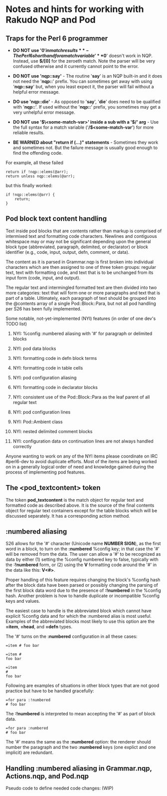 # Notes and hints for working with Rakudo NQP and Pod

## Traps for the Perl 6 programmer

+ **DO NOT use '$0' in match results** - The Perl 6 shorthand for a match variable '**$0**' doesn't
  work in NQP. Instead, use **$/[0]** for the zeroeth match. 
  Note the parser will be very confused otherwise and it currently cannot point to the error.
  
  
+ **DO NOT use 'nqp::say'** - The routine '**say**' is an NQP built-in and it does not need
  the '**nqp::**' prefix. You can sometimes get away with using '**nqp::say**' but, when you least
  expect it, the parser will fail without a helpful error message.

+ **DO use 'nqp::die'** - As opposed to '**say**', '**die**' does need to be qualified with '**nqp::**'.
  If used without the '**nqp::**' prefix, you sometimes may get a very unhelpful error message.
  
+ **DO NOT use '$\<some-match-var>' inside a sub with a '$/' arg** - Use the full syntax for
  a match variable ('**/$<some-match-var**') for more reliable results.

+ **BE WARNED about "return if (...)" statements** - Sometimes they  work and sometimes not. But the
  failure message is usually good enough to find the offending code.
  
For example, all these failed
 
```
return if !nqp::elems(@arr);
return unless nqp::elems(@arr);
```
but this finally worked:

```
if !nqp::elems(@arr) {
    return;
}
```
  
## Pod block text content handling

Text inside pod blocks that are contents rather than markup is comprised of
intermixed text and formatting code characters. Newlines and contiguous
whitespace may or may not be significant depending upon the general block type
(abbreviated, paragraph, delimited, or declarator) or block identifier (e.g.,
code, input, output, defn, comment, or data).

The content as it is parsed in Grammar.nqp is first broken into individual
characters which are then assigned to one of three token groups: regular text, text with
formatting code, and text that is to be unchanged from its input form
(code, input, and output).

The regular text and intermingled formatted text are then divided into two more
categories: text that will form one or more paragraphs and text that is part
of a table.  Ultimately, each paragraph of text should be grouped into the
@contents array of a single Pod::Block::Para, but not all pod handling per S26
has been fully implemented.

Some notable, not-yet-implemented (NYI) features (in order of one dev's TODO list)

1. NYI: %config :numbered aliasing with '#' for paragraph or delimited blocks

2. NYI: pod data blocks

3. NYI: formatting code in defn block terms

4. NYI: formatting code in table cells

5. NYI: pod configuration aliasing

6. NYI: formatting code in declarator blocks

7. NYI: consistent use of the Pod::Block::Para as the leaf parent of all regular text

8. NYI: pod configuration lines

9. NYI: Pod::Ambient class

10. NYI: nested delimited comment blocks

11. NYI: configuration data on continuation lines are not always handled correctly

Anyone wanting to work on any of the NYI items please coordinate on IRC #perl6-dev to
avoid duplicate efforts.  Most of the items are being worked on in a generally logical
order of need and knowledge gained during the process of implementing pod features.

## The <pod_textcontent> token

The token **pod_textcontent** is the match object for regular text and formatted code as
described above. It is the source of the final contents object for regular text containers
except for the table blocks which will be discussed separately. It has a corresponding action
method.

## :numbered aliasing

S26 allows for the '#' character (Unicode name **NUMBER SIGN**), as the first word in a block, 
to turn on the **:numbered** %config key; in that case the '#' will be removed from the data.
The user can allow a '#' to be recognized as data by either (1) setting the %config numbered
key to false, typically with the **:!numbered** form, or (2) using the **V** formatting code
around the '#' in the data like this: **V<#>**.

Proper handling of this feature requires changing the block's %config hash after the block data have been
parsed or possibly changing the parsing of the first block data word due to the presence of **:!numbered** in
the %config hash. Another problem is how to handle duplicate or incompatible %config keys and values.

The easiest case to handle is the abbreviated block which cannot have explicit %config data and for
which the :numbered alias is most useful. Examples of the abbreviated blocks most likely to
use this option are the **=item**, **=head**, and **=defn** types.

The '#' turns on the **:numbered** configuration in all these cases:

```
=item # foo bar

=item #
foo bar

=item
#
foo bar
```

Following are examples of situations in other block types that are
not good practice but have to be handled gracefully:

```
=for para :!numbered
# foo bar
```

The **:!numbered** is interpreted to mean accepting the '#' as part of block data.

```
=for para :numbered
# foo bar
```

The '#' means the same as the **:numbered** option: the renderer should number the
paragraph and the two **:numbered** keys (one explict and one implicit) are redundant.
  
## Handling :numbered aliasing in Grammar.nqp, Actions.nqp, and Pod.nqp

Pseudo code to define needed code changes: (WIP)

